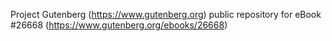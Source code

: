 Project Gutenberg (https://www.gutenberg.org) public repository for eBook #26668 (https://www.gutenberg.org/ebooks/26668)
